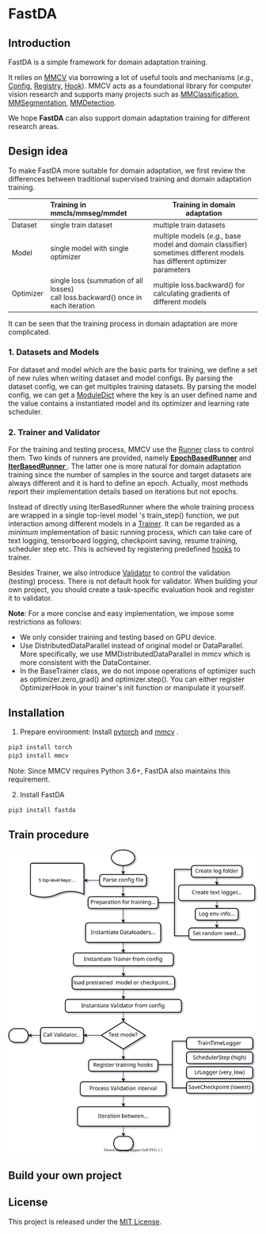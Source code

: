# FastDA

## Introduction

FastDA is a simple framework for domain adaptation training.  

It relies on [MMCV](https://github.com/open-mmlab/mmcv) via borrowing a lot of useful tools and mechanisms (*e.g.,* [Config](https://mmcv.readthedocs.io/en/latest/understand_mmcv/config.html), [Registry](https://mmcv.readthedocs.io/en/latest/understand_mmcv/registry.html), [Hook](https://mmcv.readthedocs.io/en/latest/api.html#mmcv.runner.BaseRunner.register_training_hooks)). MMCV acts as a foundational library for computer vision research and supports many projects such as [MMClassification](https://github.com/open-mmlab/mmclassification), [MMSegmentation](https://github.com/open-mmlab/mmsegmentation), [MMDetection](https://github.com/open-mmlab/mmdetection). 

We hope **FastDA** can also support domain adaptation training for different research areas.

## Design idea

To make FastDA more suitable for domain adaptation, we first review the differences between traditional supervised training and domain adaptation training.

|           | Training in mmcls/mmseg/mmdet                                | Training in domain adaptation                                |
| :-------- | :----------------------------------------------------------- | ------------------------------------------------------------ |
| Dataset   | single train dataset                                         | multiple train datasets                                      |
| Model     | single model with single optimizer                           | multiple models (*e.g.*, base model and domain classifier) <br/>sometimes different models has different optimizer parameters |
| Optimizer | single loss (summation of all losses)<br/>call loss.backward() once in each iteration | multiple loss.backward() for calculating gradients of <br/>different models |

It can be seen that the training process in domain adaptation are more complicated. 

### 1. Datasets and Models

For dataset and model which are the basic parts for training, we define a set of new rules when writing dataset and model configs.  By parsing the dataset config, we can get multiples training datasets. By parsing the model config, we can get a [ModuleDict](https://pytorch.org/docs/stable/generated/torch.nn.ModuleDict.html?highlight=moduledict#torch.nn.ModuleDict) where the key is an user defined name and the value contains a instantiated model and its optimizer and learning rate scheduler.

### 2. Trainer and Validator

For the training and testing process, MMCV use the [Runner](https://mmcv.readthedocs.io/en/latest/understand_mmcv/runner.html) class to control them. Two kinds of runners are provided, namely [**EpochBasedRunner**](https://mmcv.readthedocs.io/en/latest/understand_mmcv/runner.html#epochbasedrunner) and [**IterBasedRunner** ](https://mmcv.readthedocs.io/en/latest/understand_mmcv/runner.html#iterbasedrunner). The latter one is more natural for domain adaptation training since the number of samples in the source and target datasets are always different and it is hard to define an epoch. Actually, most methods report their implementation details based on iterations but not epochs.

Instead of directly using IterBasedRunner where the whole training process are wrapped in a single top-level model 's train_step() function, we put interaction among different models in a [Trainer](./fastda/runner/trainer.py). It can be regarded as a *minimum* implementation of basic running process, which can take care of  text logging, tensorboard logging, checkpoint saving, resume training, scheduler step etc. This is achieved by registering predefined [hooks](./fastda/hooks/training_hooks.py) to trainer.

Besides Trainer, we also introduce [Validator](./fastda/runner/validator.py) to control the validation (testing) process. There is not default hook for validator. When building your own project, you should create a task-specific evaluation hook and register it to validator.



**Note**: For a more concise and easy implementation, we impose some restrictions as follows:

- We only consider training and testing based on GPU device.
- Use DistributedDataParallel instead of original model or DataParallel. More specifically, we use MMDistributedDataParallel in mmcv which is more consistent with the DataContainer.
- In the BaseTrainer class, we do not impose operations of optimizer such as optimizer.zero_grad() and optimizer.step(). You can either register OptimizerHook in your trainer's init function or manipulate it yourself.

## Installation

1. Prepare environment: Install [pytorch](https://pytorch.org/) and [mmcv](https://mmcv.readthedocs.io/en/latest/get_started/installation.html) . 

```bash
pip3 install torch
pip3 install mmcv
```

Note: Since MMCV requires Python 3.6+, FastDA also maintains this requirement.

2. Install FastDA

```bash
pip3 install fastda
```

## Train procedure

![img](./docs/figures/train.svg)

## Build your own project



## License

This project is released under the [MIT License](LICENSE).
